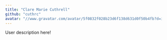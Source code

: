 ```yaml
---
title: "Clare Marie Cuthrell"
github: "cuthrc"
avatar: "//www.gravatar.com/avatar/5f0832f028b23d6f138d631d0f50b4fb?d=identicon"
---
```


User description here!
